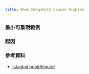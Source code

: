 ```yaml
---
title: When MergeWith Caused Problem
---
```




### 最小可重現範例


### 起因


### 參考資料

- [istanbul hookRequire](https://github.com/istanbuljs/istanbuljs/blob/master/packages/istanbul-lib-hook/lib/hook.js#L87)

